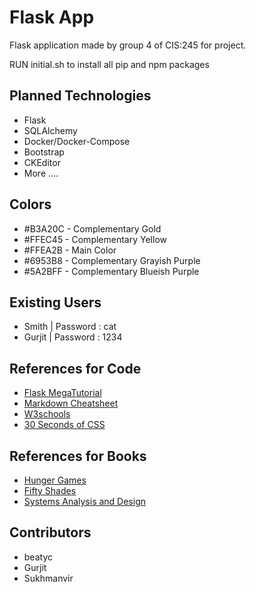 Flask App
=========

Flask application made by group 4 of CIS:245 for project.

RUN initial.sh to install all pip and npm packages

Planned Technologies
--------------------

* Flask
* SQLAlchemy
* Docker/Docker-Compose
* Bootstrap
* CKEditor
* More ....

Colors
--------------------
* #B3A20C - Complementary Gold
* #FFEC45 - Complementary Yellow
* #FFEA2B - Main Color
* #6953B8 - Complementary Grayish Purple
* #5A2BFF - Complementary Blueish Purple

Existing Users
--------------------
* Smith | Password : cat
* Gurjit | Password : 1234

References for Code
-------------------
* [Flask MegaTutorial](https://blog.miguelgrinberg.com/post/the-flask-mega-tutorial-part-i-hello-world)
* [Markdown Cheatsheet](https://github.com/adam-p/markdown-here/wiki/Markdown-Cheatsheet)
* [W3schools](https://www.w3schools.com/bootstrap/default.asp)
* [30 Seconds of CSS](https://30-seconds.github.io/30-seconds-of-css/)

References for Books
--------------------
* [Hunger Games](https://www.goodreads.com/book/show/12091570-the-hunger-games)
* [Fifty Shades](https://www.amazon.ca/Fifty-Shades-Grey-L-James/dp/0345803485)
* [Systems Analysis and Design](https://play.google.com/store/books/details?id=s-mECwAAQBAJ&gl=ca&source=productsearch&utm_source=HA_Desktop_US&utm_medium=SEM&utm_campaign=PLA&pcampaignid=MKTAD0930BO1&gclid=Cj0KCQjw4qvlBRDiARIsAHme6ot7Zs2l2-sf3STs3JHgOSCkQLUOvzUQZSRcgDymAkU-YBcbDku2tD4aAiznEALw_wcB&gclsrc=aw.ds)

Contributors
------------
* beatyc
* Gurjit
* Sukhmanvir
